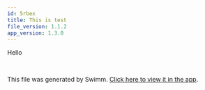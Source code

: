 ```yaml
---
id: 5rbex
title: This is test
file_version: 1.1.2
app_version: 1.3.0
---
```


Hello

<br/>

This file was generated by Swimm. [Click here to view it in the app](https://swimm-web-app.web.app/repos/Z2l0aHViJTNBJTNBbW9ieSUzQSUzQWlkb2dhbnplcg==/docs/5rbex).
